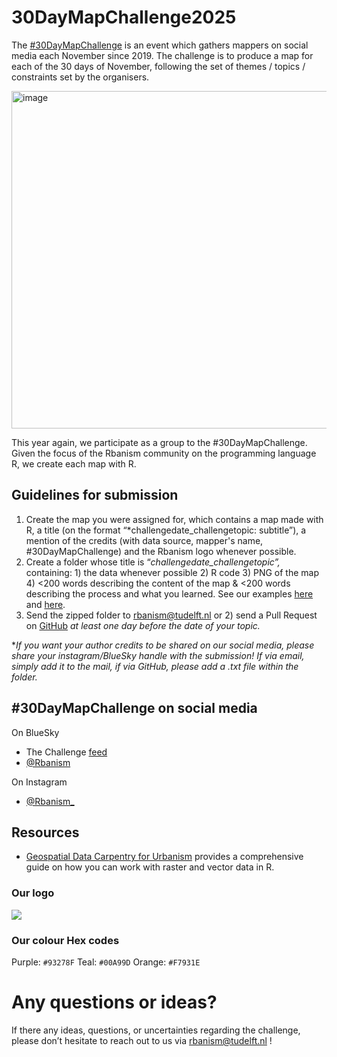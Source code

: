 # 30DayMapChallenge2025

The [#30DayMapChallenge](https://30daymapchallenge.com/) is an event which gathers mappers on social media each November since 2019. The challenge is to produce a map for each of the 30 days of November, following the set of themes / topics / constraints set by the organisers.

<img width="960" height="540" alt="image" src="https://github.com/user-attachments/assets/d5886338-39d6-4fd2-abbe-91f239370682" />

This year again, we participate as a group to the #30DayMapChallenge. Given the focus of the Rbanism community on the programming language R, we create each map with R.


## Guidelines for submission
1. Create the map you were assigned for, which contains a map made with R, a title (on the format “*challengedate_challengetopic: subtitle”), a mention of the credits (with data source, mapper's name, #30DayMapChallenge) and the Rbanism logo whenever possible.
2. Create a folder whose title is “*challengedate_challengetopic”,* containing: 1) the data whenever possible 2) R code 3) PNG of the map 4) <200 words describing the content of the map & <200 words describing the process and what you learned. See our examples [here](https://github.com/Rbanism/30DayMapChallenge2024/tree/main/8Nov_HDX) and [here](https://github.com/Rbanism/30DayMapChallenge2024/tree/main/15Nov_MyData).
3. Send the zipped folder to [rbanism@tudelft.nl](mailto:rbanism@tudelft.nl) or 2) send a Pull Request on [GitHub](https://github.com/Rbanism/30DayMapChallenge2024) *at least one day before the date of your topic.*

**If you want your author credits to be shared on our social media, please share your instagram/BlueSky handle with the submission! If via email, simply add it to the mail, if via GitHub, please add a .txt file within the folder.*

## #30DayMapChallenge on social media 

On BlueSky
- The Challenge [feed](https://bsky.app/profile/did:plc:bjm7fq6jgotowpim5ggfbzw6/feed/aaaiqkbjq3yhy)
- [@Rbanism](https://bsky.app/profile/rbanism.bsky.social)

On Instagram
- [@Rbanism_](https://www.instagram.com/rbanism_?utm_source=ig_web_button_share_sheet&igsh=ZDNlZDc0MzIxNw==)


## Resources
- [Geospatial Data Carpentry for Urbanism](https://carpentries-incubator.github.io/r-geospatial-urban/) provides a comprehensive guide on how you can work with raster and vector data in R.

### Our logo
![](https://rbanism.org/assets/imgs/about/vi_l.jpg)

### Our colour Hex codes
Purple: `#93278F`
Teal: `#00A99D`
Orange: `#F7931E`

# Any questions or ideas?

If there any ideas, questions, or uncertainties regarding the challenge, please don’t hesitate to reach out to us via [rbanism@tudelft.nl](mailto:rbanism@tudelft.nl) !
